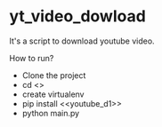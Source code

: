 # yt_video_dowload
It's a script to download youtube video.

How to run?
  - Clone the project
  - cd <<project-folder>>
  - create virtualenv
  - pip install <<youtube_d1>>
  - python main.py
